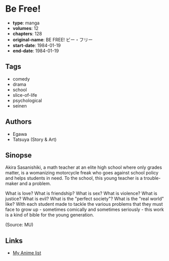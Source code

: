 # Be Free!

-   **type**: manga
-   **volumes**: 12
-   **chapters**: 128
-   **original-name**: BE FREE! ビー・フリー
-   **start-date**: 1984-01-19
-   **end-date**: 1984-01-19

## Tags

-   comedy
-   drama
-   school
-   slice-of-life
-   psychological
-   seinen

## Authors

-   Egawa
-   Tatsuya (Story & Art)

## Sinopse

Akira Sasanishiki, a math teacher at an elite high school where only grades matter, is a womanizing motorcycle freak who goes against school policy and helps students in need. To the school, this young teacher is a trouble-maker and a problem.

What is love? What is friendship? What is sex? What is violence? What is justice? What is evil? What is the "perfect society"? What is the "real world" like? With each student made to tackle the various problems that they must face to grow up - sometimes comically and sometimes seriously - this work is a kind of bible for the young generation.

(Source: MU)

## Links

-   [My Anime list](https://myanimelist.net/manga/13601/Be_Free)
